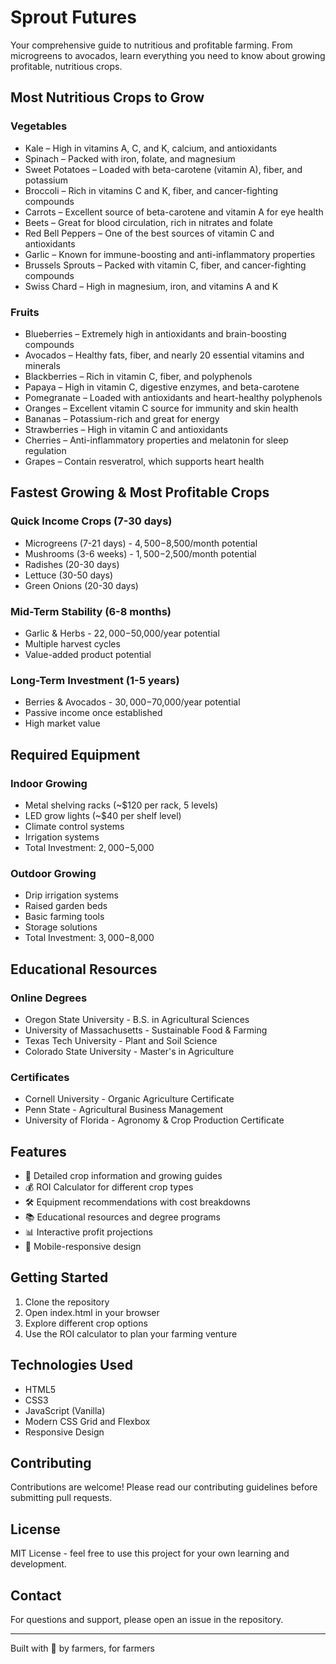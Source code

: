 # Sprout Futures

Your comprehensive guide to nutritious and profitable farming. From microgreens to avocados, learn everything you need to know about growing profitable, nutritious crops.

## Most Nutritious Crops to Grow

### Vegetables
- Kale – High in vitamins A, C, and K, calcium, and antioxidants
- Spinach – Packed with iron, folate, and magnesium
- Sweet Potatoes – Loaded with beta-carotene (vitamin A), fiber, and potassium
- Broccoli – Rich in vitamins C and K, fiber, and cancer-fighting compounds
- Carrots – Excellent source of beta-carotene and vitamin A for eye health
- Beets – Great for blood circulation, rich in nitrates and folate
- Red Bell Peppers – One of the best sources of vitamin C and antioxidants
- Garlic – Known for immune-boosting and anti-inflammatory properties
- Brussels Sprouts – Packed with vitamin C, fiber, and cancer-fighting compounds
- Swiss Chard – High in magnesium, iron, and vitamins A and K

### Fruits
- Blueberries – Extremely high in antioxidants and brain-boosting compounds
- Avocados – Healthy fats, fiber, and nearly 20 essential vitamins and minerals
- Blackberries – Rich in vitamin C, fiber, and polyphenols
- Papaya – High in vitamin C, digestive enzymes, and beta-carotene
- Pomegranate – Loaded with antioxidants and heart-healthy polyphenols
- Oranges – Excellent vitamin C source for immunity and skin health
- Bananas – Potassium-rich and great for energy
- Strawberries – High in vitamin C and antioxidants
- Cherries – Anti-inflammatory properties and melatonin for sleep regulation
- Grapes – Contain resveratrol, which supports heart health

## Fastest Growing & Most Profitable Crops

### Quick Income Crops (7-30 days)
- Microgreens (7-21 days) - $4,500-$8,500/month potential
- Mushrooms (3-6 weeks) - $1,500-$2,500/month potential
- Radishes (20-30 days)
- Lettuce (30-50 days)
- Green Onions (20-30 days)

### Mid-Term Stability (6-8 months)
- Garlic & Herbs - $22,000-$50,000/year potential
- Multiple harvest cycles
- Value-added product potential

### Long-Term Investment (1-5 years)
- Berries & Avocados - $30,000-$70,000/year potential
- Passive income once established
- High market value

## Required Equipment

### Indoor Growing
- Metal shelving racks (~$120 per rack, 5 levels)
- LED grow lights (~$40 per shelf level)
- Climate control systems
- Irrigation systems
- Total Investment: $2,000-$5,000

### Outdoor Growing
- Drip irrigation systems
- Raised garden beds
- Basic farming tools
- Storage solutions
- Total Investment: $3,000-$8,000

## Educational Resources

### Online Degrees
- Oregon State University - B.S. in Agricultural Sciences
- University of Massachusetts - Sustainable Food & Farming
- Texas Tech University - Plant and Soil Science
- Colorado State University - Master's in Agriculture

### Certificates
- Cornell University - Organic Agriculture Certificate
- Penn State - Agricultural Business Management
- University of Florida - Agronomy & Crop Production Certificate

## Features

- 🌱 Detailed crop information and growing guides
- 💰 ROI Calculator for different crop types
- 🛠️ Equipment recommendations with cost breakdowns
- 📚 Educational resources and degree programs
- 📊 Interactive profit projections
- 📱 Mobile-responsive design

## Getting Started

1. Clone the repository
2. Open index.html in your browser
3. Explore different crop options
4. Use the ROI calculator to plan your farming venture

## Technologies Used

- HTML5
- CSS3
- JavaScript (Vanilla)
- Modern CSS Grid and Flexbox
- Responsive Design

## Contributing

Contributions are welcome! Please read our contributing guidelines before submitting pull requests.

## License

MIT License - feel free to use this project for your own learning and development.

## Contact

For questions and support, please open an issue in the repository.

---
Built with 💚 by farmers, for farmers
